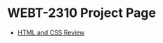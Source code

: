 <h1>WEBT-2310 Project Page</h1>

<ul>
<li><a href="index.html" target="_blank">HTML and CSS Review</a></li>
</ul>





